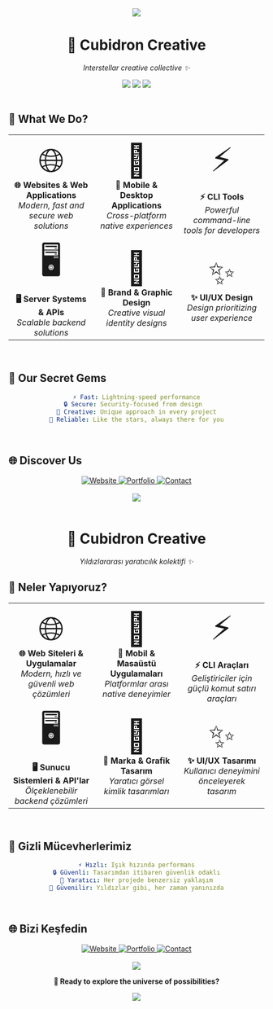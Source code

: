 <div align="center">
  <img src="https://capsule-render.vercel.app/api?type=waving&color=gradient&customColorList=0,2,20,6,17,13&height=100&section=header&animation=fadeIn" />
</div>

<div align="center">
  <h1>🌟 Cubidron Creative</h1>
  <p><em>Interstellar creative collective ✨</em></p>
</div>

<div align="center">
  <img src="https://img.shields.io/badge/🚀_Status-Active-success?style=for-the-badge" />
  <img src="https://img.shields.io/badge/✨_Creative-Universe-FF6B6B?style=for-the-badge" />
  <img src="https://img.shields.io/badge/🌟_Quality-Premium-gold?style=for-the-badge" />
</div>

<br>

## 🚀 What We Do?

<table>
<tr>
<td width="33%" align="center">
<div style="font-size: 64px;">🌐</div>
<strong>🌐 Websites & Web Applications</strong><br>
<em>Modern, fast and secure web solutions</em>
</td>
<td width="33%" align="center">
<div style="font-size: 64px;">📱</div>
<strong>📱 Mobile & Desktop Applications</strong><br>
<em>Cross-platform native experiences</em>
</td>
<td width="33%" align="center">
<div style="font-size: 64px;">⚡</div>
<strong>⚡ CLI Tools</strong><br>
<em>Powerful command-line tools for developers</em>
</td>
</tr>
<tr>
<td width="33%" align="center">
<div style="font-size: 64px;">🖥️</div>
<strong>🖥️ Server Systems & APIs</strong><br>
<em>Scalable backend solutions</em>
</td>
<td width="33%" align="center">
<div style="font-size: 64px;">🎨</div>
<strong>🎨 Brand & Graphic Design</strong><br>
<em>Creative visual identity designs</em>
</td>
<td width="33%" align="center">
<div style="font-size: 64px;">✨</div>
<strong>✨ UI/UX Design</strong><br>
<em>Design prioritizing user experience</em>
</td>
</tr>
</table>

<br>

## 💎 Our Secret Gems

<div align="center">

```yaml
⚡ Fast: Lightning-speed performance
🔒 Secure: Security-focused from design  
🌟 Creative: Unique approach in every project
🤝 Reliable: Like the stars, always there for you
```

</div>

<br>

## 🌐 Discover Us

<div align="center">
  <a href="https://cubidron.com">
    <img src="https://img.shields.io/badge/🌐_Cubidron-FF6B6B?style=for-the-badge&logo=safari&logoColor=white" alt="Website" />
  </a>
  <a href="#">
    <img src="https://img.shields.io/badge/💼_Portfolio-4ECDC4?style=for-the-badge&logo=briefcase&logoColor=white" alt="Portfolio" />
  </a>
  <a href="#">
    <img src="https://img.shields.io/badge/📧_Contact-45B7D1?style=for-the-badge&logo=mail&logoColor=white" alt="Contact" />
  </a>
</div>

<br>

<div align="center">
  <img src="https://capsule-render.vercel.app/api?type=rect&color=gradient&customColorList=12,20,6,17,13,4&height=2&section=divider" />
</div>

<br>

<div align="center">
  <h1>🌟 Cubidron Creative</h1>
  <p><em>Yıldızlararası yaratıcılık kolektifi ✨</em></p>
</div>

## 🚀 Neler Yapıyoruz?

<table>
<tr>
<td width="33%" align="center">
<div style="font-size: 64px;">🌐</div>
<strong>🌐 Web Siteleri & Uygulamalar</strong><br>
<em>Modern, hızlı ve güvenli web çözümleri</em>
</td>
<td width="33%" align="center">
<div style="font-size: 64px;">📱</div>
<strong>📱 Mobil & Masaüstü Uygulamaları</strong><br>
<em>Platformlar arası native deneyimler</em>
</td>
<td width="33%" align="center">
<div style="font-size: 64px;">⚡</div>
<strong>⚡ CLI Araçları</strong><br>
<em>Geliştiriciler için güçlü komut satırı araçları</em>
</td>
</tr>
<tr>
<td width="33%" align="center">
<div style="font-size: 64px;">🖥️</div>
<strong>🖥️ Sunucu Sistemleri & API'lar</strong><br>
<em>Ölçeklenebilir backend çözümleri</em>
</td>
<td width="33%" align="center">
<div style="font-size: 64px;">🎨</div>
<strong>🎨 Marka & Grafik Tasarım</strong><br>
<em>Yaratıcı görsel kimlik tasarımları</em>
</td>
<td width="33%" align="center">
<div style="font-size: 64px;">✨</div>
<strong>✨ UI/UX Tasarımı</strong><br>
<em>Kullanıcı deneyimini önceleyerek tasarım</em>
</td>
</tr>
</table>

<br>

## 💎 Gizli Mücevherlerimiz

<div align="center">

```yaml
⚡ Hızlı: Işık hızında performans
🔒 Güvenli: Tasarımdan itibaren güvenlik odaklı
🌟 Yaratıcı: Her projede benzersiz yaklaşım
🤝 Güvenilir: Yıldızlar gibi, her zaman yanınızda
```

</div>

<br>

## 🌐 Bizi Keşfedin

<div align="center">
  <a href="https://cubidron.com">
    <img src="https://img.shields.io/badge/🌐_Cubidron-FF6B6B?style=for-the-badge&logo=safari&logoColor=white" alt="Website" />
  </a>
  <a href="#">
    <img src="https://img.shields.io/badge/💼_Portföy-4ECDC4?style=for-the-badge&logo=briefcase&logoColor=white" alt="Portfolio" />
  </a>
  <a href="#">
    <img src="https://img.shields.io/badge/📧_İletişim-45B7D1?style=for-the-badge&logo=mail&logoColor=white" alt="Contact" />
  </a>
</div>

<br>

<div align="center">
  <img src="https://capsule-render.vercel.app/api?type=waving&color=gradient&customColorList=12,20,6,17,13,4&height=100&section=footer&animation=twinkling" />
</div>

<div align="center">
  <p><strong>🌌 Ready to explore the universe of possibilities?</strong></p>
  <img src="https://komarev.com/ghpvc/?username=cubidron&color=blueviolet&style=flat-square&label=PROFILE+VIEWS" />
</div>